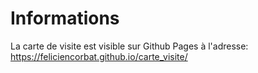 # Informations

La carte de visite est visible sur Github Pages à l'adresse: https://feliciencorbat.github.io/carte_visite/
